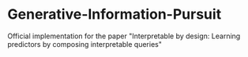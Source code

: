 # Generative-Information-Pursuit
Official implementation for the paper "Interpretable by design: Learning predictors by composing interpretable queries"

